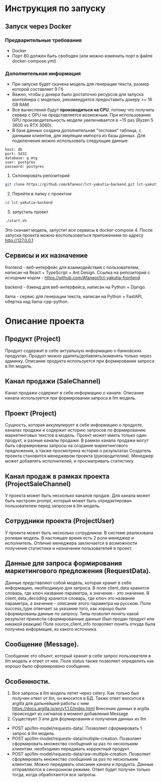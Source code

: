 # Инструкция по запуску
## Запуск через Docker
### Предварительные требования
- Docker
- Порт 80 должен быть свободен (или можно изменить порт в файле docker-compose.yml)
### Дополнительная информация
- При запуске будет скачена модель для генерации текста, размер которой составляет 9 Гб
- Важно, чтобы у докера было достаточно ресурсов для запуска контейнера с моделью, 
рекомендуется предоставить докеру >= 16 GB RAM
- Все вычисления будут **производиться на CPU**, потому что получить сервер с GPU не представляется возможным.
При использовании GPU производительность модели увеличивается в ~15 раз (Ryzen 5 3600 vs RTX 3060).
- В базе данных создана дополнительная "тестовая" таблица, с данными клиентов, для эмуляции импорта из базы данных.
Для подключения можно использовать следующие данные:
```
host: db
port: 5432
database: g_mtg
user: postgres
password: postgres
```
1. Склонировать репозиторий
```bash
git clone https://github.com/Afaneor/lct-yakutia-backend.git lct-yakutia-backend
```
2. Перейти в папку с проектом
```bash
cd lct-yakutia-backend
```
3. запустить проект
```bash
./start.sh
```
Это скачает модель, запустит все сервисы в docker-compose
4. После запуска проекта можно воспользоваться приложением по адресу http://127.0.0.1

## Сервисы и их назначение
frontend - веб-интерфейс для взаимодействия с пользователем, написан на React + TypeScript + Ant Design.
Ссылка на репозиторий с исходным кодом - https://github.com/Afaneor/lct-yakutia-frontend.

backend - бэкенд для веб-интерфейса, написан на Python + Django.

llama - сервис для генерации текста, написан на Python + FastAPI, обертка над llama-cpp-python.


# Описание проекта
## Продукт (Project)
Продукт содержит в себе актуальную информацию о банковских продуктах.
Продукт можно удалять/добавлять/изменять только через админку. Описание 
продукта используется при формировании запроса в llm модель.

## Канал продажи (SaleChannel)
Канал продажи содержит в себе информацию о канале. Описание канала используется 
при формировании запроса в llm модель.

## Проект (Project)
Сущность, которая аккумулирует в себе информацию о продукте, каналах продажи и
содержит историю запросов по формированию маркетинговых текстов в модель.
Проект может иметь только один продукт, и разные каналы продажи.
В рамках канала продажи могут быть сформированы запросы на создание 
маркетингового предложения, а также просмотрена история о результатах
Создатель проекта становится менеджером проекта (руководителям). Менеджер
может добавлять исполнителей, и просматривать статистику.

## Канал продаж в рамках проекта (ProjectSaleChannel)
У проекта может быть несколько каналов продаж. Для канала может быть настроен 
prompt, который может быть отредактирован пользователем перед запросом в llm 
модель.

## Сотрудники проекта (ProjectUser)
У проекта может быть несколько сотрудников. В системе реализована ролевая модель.
В настоящее время есть 2 роли менеджер и исполнитель.
Отличие менеджера заключается в возможности получения статистики и назначении 
пользователей в проект.


## Данные для запроса формирования маркетингового предложения (RequestData).
Данные представляют собой модель, которая хранит в себе информацию, необходимую 
для запроса. 
В поле client_data хранится словарь, где ключ название параметра,
а значение - это значение. 
В client_data_decoding хранится словарь, где
ключ это название параметра, а значение - описание этого параметра на русском.
Поле success_type отвечает за указание того, как хорошо были сформированы 
данные по запросу. Типы позволят понять какой результат принесли сформированные 
данные (был продан продукт или никакой реакции)
Поле source_client_info позволяет понять откуда была получена информация, из
какого источника.

## Сообщение (Message).
Сообщение это объект, который хранит в себе запрос пользователя в llm модель
и ответ от нее.
Поле status также позволяет определить как хорошо было сформировано сообщение.



## Особенности.
1) Все запросы в llm модель летят через celery. Как только был получен ответ от 
llm, он вносится в БД. Также ответ вносится в argilla для дальнейшей работы с 
ним https://docs.argilla.io/en/v1.1.0/index.html
Внесение данных в argilla происходит из сигналов в момент добавления Message
2) Существует 3 апи для формирования и получения данных из llm
- POST api/llm-model/requests-data/. Позволяет сформировать 1 запрос в llm 
модель.
- POST api/llm-model/requests-data/multiple-creation. Позволяет сформировать 
множество сообщений за раз по нескольким клиентам. необходимо передавать
корректный продукт.
- POST api/llm-model/requests-data/raw-multiple-creation. Позволяет сформировать 
множество сообщений за раз по нескольким клиентам. Можно передавать описание
канала и продукта. Данные отправляются в синхронном режиме. Ответ будет получен 
только тогда, когда обработаются все запросы.
